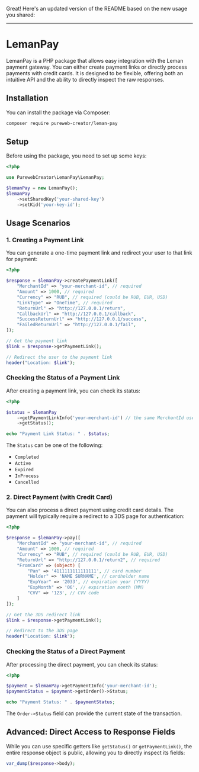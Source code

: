 Great! Here's an updated version of the README based on the new usage you shared:

---

# LemanPay

LemanPay is a PHP package that allows easy integration with the Leman payment gateway. You can either create payment links or directly process payments with credit cards. It is designed to be flexible, offering both an intuitive API and the ability to directly inspect the raw responses.

## Installation

You can install the package via Composer:

```bash
composer require pureweb-creator/leman-pay
```

## Setup

Before using the package, you need to set up some keys:

```php
<?php

use PurewebCreator\LemanPay\LemanPay;

$lemanPay = new LemanPay();
$lemanPay
    ->setSharedKey('your-shared-key')
    ->setKid('your-key-id');
```

## Usage Scenarios

### 1. Creating a Payment Link

You can generate a one-time payment link and redirect your user to that link for payment:

```php
<?php

$response = $lemanPay->createPaymentLink([
    "MerchantId" => "your-merchant-id", // required
    "Amount" => 1000, // required
    "Currency" => "RUB", // required (could be RUB, EUR, USD)
    "LinkType" => "OneTime", // required
    "ReturnUrl" => "http://127.0.0.1/return",
    "CallbackUrl" => "http://127.0.0.1/callback",
    "SuccessReturnUrl" => "http://127.0.0.1/success",
    "FailedReturnUrl" => "http://127.0.0.1/fail",
]);

// Get the payment link
$link = $response->getPaymentLink();

// Redirect the user to the payment link
header("Location: $link");
```

### Checking the Status of a Payment Link

After creating a payment link, you can check its status:

```php
<?php

$status = $lemanPay
    ->getPaymentLinkInfo('your-merchant-id') // the same MerchantId used in createPaymentLink()
    ->getStatus();

echo "Payment Link Status: " . $status;
```

The `Status` can be one of the following:

- `Completed`
- `Active`
- `Expired`
- `InProcess`
- `Cancelled`

### 2. Direct Payment (with Credit Card)

You can also process a direct payment using credit card details. The payment will typically require a redirect to a 3DS page for authentication:

```php
<?php

$response = $lemanPay->pay([
    "MerchantId" => "your-merchant-id", // required
    "Amount" => 1000, // required
    "Currency" => "RUB", // required (could be RUB, EUR, USD)
    "ReturnUrl" => "http://127.0.0.1/return2", // required
    "FromCard" => (object) [
        "Pan" => '4111111111111111', // card number
        "Holder" => 'NAME SURNAME', // cardholder name
        "ExpYear" => '2033', // expiration year (YYYY)
        "ExpMonth" => '06', // expiration month (MM)
        "CVV" => '123', // CVV code
    ]
]);

// Get the 3DS redirect link
$link = $response->getPaymentLink();

// Redirect to the 3DS page
header("Location: $link");
```

### Checking the Status of a Direct Payment

After processing the direct payment, you can check its status:

```php
<?php

$payment = $lemanPay->getPaymentInfo('your-merchant-id');
$paymentStatus = $payment->getOrder()->Status;

echo "Payment Status: " . $paymentStatus;
```

The `Order->Status` field can provide the current state of the transaction.

## Advanced: Direct Access to Response Fields

While you can use specific getters like `getStatus()` or `getPaymentLink()`, the entire response object is public, allowing you to directly inspect its fields:

```php
var_dump($response->body);
```